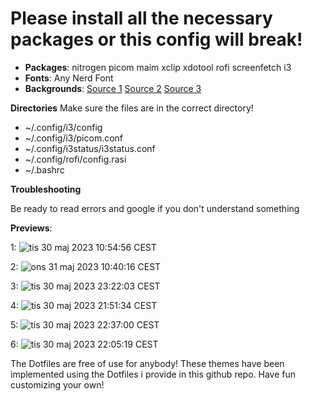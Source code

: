 # Please install all the necessary packages or this config will break!

+ **Packages**: nitrogen picom maim xclip xdotool rofi screenfetch i3
+ **Fonts**: Any Nerd Font
+ **Backgrounds**: [Source 1](https://github.com/D3Ext/aesthetic-wallpapers) [Source 2](https://github.com/linuxdotexe/nordic-wallpapers) [Source 3](https://github.com/dharmx/walls)

**Directories**
Make sure the files are in the correct directory!
+ ~/.config/i3/config
+ ~/.config/i3/picom.conf
+ ~/.config/i3status/i3status.conf
+ ~/.config/rofi/config.rasi
+ ~/.bashrc

**Troubleshooting**

Be ready to read errors and google if you don't understand something

**Previews**:

1:
![tis 30 maj 2023 10:54:56 CEST](https://github.com/POP303U/my-i3-config/assets/115036828/0c98de3a-6dbf-4050-8fac-4d22c28d33dd)

2:
![ons 31 maj 2023 10:40:16 CEST](https://github.com/POP303U/my-i3-config/assets/115036828/adccb789-d0c2-4f9a-abff-913cf269df3f)

3:
![tis 30 maj 2023 23:22:03 CEST](https://github.com/POP303U/my-i3-config/assets/115036828/0b6ad186-b359-493a-9f06-ff500aee79b1)

4: 
![tis 30 maj 2023 21:51:34 CEST](https://github.com/POP303U/my-i3-config/assets/115036828/b027086b-fc27-436f-9dec-30120365e56d)

5:
![tis 30 maj 2023 22:37:00 CEST](https://github.com/POP303U/my-i3-config/assets/115036828/9aeae113-af3b-47e4-8fcc-557ba11fa21f)

6:
![tis 30 maj 2023 22:05:19 CEST](https://github.com/POP303U/my-i3-config/assets/115036828/7d2e92a2-7385-4d3a-aec5-ac7e1876e7b0)



The Dotfiles are free of use for anybody! 
These themes have been implemented using the Dotfiles i provide in this github repo. 
Have fun customizing your own!
